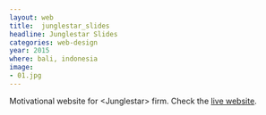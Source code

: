 ```yaml
---
layout: web
title:  junglestar_slides
headline: Junglestar Slides
categories: web-design
year: 2015
where: bali, indonesia
image:
- 01.jpg
---
```

Motivational website for &lt;Junglestar&gt; firm.
Check the [live website](http://junglestar.org).
